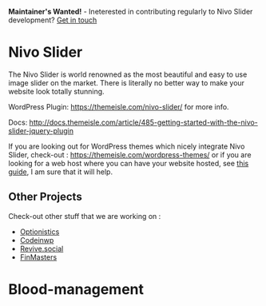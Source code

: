 **Maintainer's Wanted!** - Ineterested in contributing regularly to Nivo Slider development? [Get in touch](https://themeisle.com/contact/)

# Nivo Slider

The Nivo Slider is world renowned as the most beautiful and easy to use image slider on the market. There is literally no better way to make your website look totally stunning.

WordPress Plugin:  https://themeisle.com/nivo-slider/ for more info.

Docs: http://docs.themeisle.com/article/485-getting-started-with-the-nivo-slider-jquery-plugin

If you are looking out for WordPress themes which nicely integrate Nivo Slider, check-out : https://themeisle.com/wordpress-themes/ or if you are looking for a web host where you can have your website hosted, see [this guide](https://www.codeinwp.com/blog/best-wordpress-hosting/), I am sure that it will help.

## Other Projects

Check-out other stuff that we are working on : 

* [Optionistics](https://optionistics.com)
* [Codeinwp](https://codeinwp.com/blog/)
* [Revive.social](https://revive.social)
* [FinMasters](https://finmasters.com)
# Blood-management
